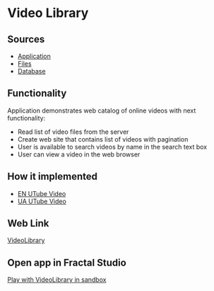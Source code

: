 # Video Library

## Sources

- [Application](https://github.com/fraplat/FractalPlatform/tree/main/FractalPlatform.Examples/Applications/VideoLibrary/VideoLibraryApplication.cs)
- [Files](https://github.com/fraplat/FractalPlatform/tree/main/FractalPlatform.Examples/Files/VideoLibrary)
- [Database](https://github.com/fraplat/FractalPlatform/tree/main/FractalPlatform.Examples/Databases/VideoLibrary)

## Functionality

Application demonstrates web catalog of online videos with next functionality:

- Read list of video files from the server
- Create web site that contains list of videos with pagination
- User is available to search videos by name in the search text box
- User can view a video in the web browser

## How it implemented

- [EN UTube Video](https://fraplat.tech/jupiter/UTube?tag=120)
- [UA UTube Video](https://fraplat.tech/jupiter/UTube?tag=220)

## Web Link

[VideoLibrary](https://fraplat.tech/jupiter/VideoLibrary)

## Open app in Fractal Studio

[Play with VideoLibrary in sandbox](https://fraplat.tech/mars/FractalStudio/?tag=VideoLibrary+template)


